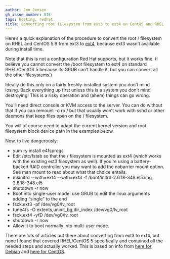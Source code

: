```yaml
---
author: Jon Jensen
gh_issue_number: 818
tags: hosting, redhat
title: Converting root filesystem from ext3 to ext4 on CentOS and RHEL 5.9
---
```


Here’s a quick explanation of the procedure to convert the root / filesystem on RHEL and CentOS 5.9 from ext3 to [ext4](https://en.wikipedia.org/wiki/Ext4), because ext3 wasn’t available during install time.

Note that this is not a configuration Red Hat supports, but it works fine. (I believe you cannot convert the /boot filesystem to ext4 on standard RHEL/CentOS 5 because its GRUB can’t handle it, but you can convert all the other filesystems.)

Ideally do this only on a fairly freshly-installed system you don’t mind losing. Back everything up first unless this is a system you don’t mind destroying! This is a risky operation and (ahem) things can go wrong.

You’ll need direct console or KVM access to the server. You can do without that if you can remount -o ro / but that usually won’t work with sshd or other daemons that keep files open on the / filesystem.

You will of course need to adapt the current kernel version and root filesystem block device path in the examples below.

Now, to live dangerously:

- yum -y install e4fsprogs
- Edit /etc/fstab so that the / filesystem is mounted as ext4 (which works with the existing ext3 filesystem as well). If you’re using a battery-backed RAID controller you may want to add the nobarrier mount option. See man mount to read about what that choice entails.
- mkinitrd --with=ext4 --with=ext3 -f /boot/initrd-2.6.18-348.el5.img 2.6.18-348.el5
- shutdown -r now
- Boot into single-user mode: use GRUB to edit the linux arguments adding “single” to the end
- fsck.ext3 -pf /dev/vg0/lv_root
- tune4fs -O extents,uninit_bg,dir_index /dev/vg0/lv_root
- fsck.ext4 -yfD /dev/vg0/lv_root
- shutdown -r now
- Allow it to boot normally into multi-user mode.

There are lots of articles out there about converting from ext3 to ext4, but none I found that covered RHEL/CentOS 5 specifically and contained all the needed steps and actually worked. This is based on info from [here for Debian](https://www.debian-administration.org/article/Migrating_a_live_system_from_ext3_to_ext4_filesystem) and [here for CentOS](https://web.archive.org/web/20100610195928/http://www.centos.org/modules/newbb/viewtopic.php?topic_id=26309&forum=37).
